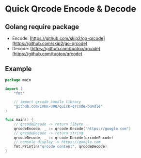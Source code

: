 # Quick Qrcode Encode & Decode

## Golang require package
- Encode: [https://github.com/skip2/go-qrcode](https://github.com/skip2/go-qrcode)
- Decode: [https://github.com/tuotoo/qrcode](https://github.com/tuotoo/qrcode)

## Example
```go
package main

import (
	"fmt"

    // import qrcode bundle library
	"github.com/ImKK-000/quick-qrcode-bundle"
)

func main() {
    // qrcodeEncode -> return []byte
    qrcodeEncode, _ := qrcode.Encode("https://google.com")
    // qrcodeDecode -> return string
    qrcodeDecode, _ := qrcode.Decode(qrcodeEncode)
    // console display -> https://google.com
	fmt.Println("qrcode content", qrcodeDecode)
}
```